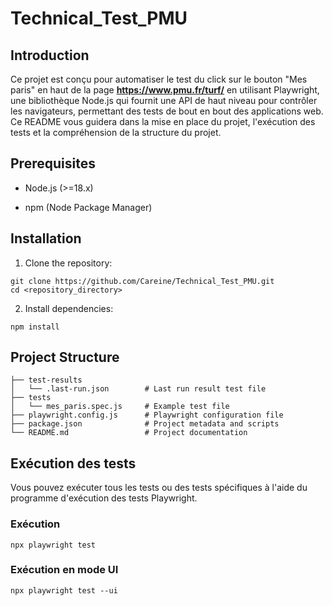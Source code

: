 # Technical_Test_PMU
## **Introduction**

Ce projet est conçu pour automatiser le test du click sur le bouton "Mes paris" en haut de la page **https://www.pmu.fr/turf/** en utilisant Playwright, une bibliothèque Node.js qui fournit une API de haut niveau pour contrôler les navigateurs, permettant des tests de bout en bout des applications web. Ce README vous guidera dans la mise en place du projet, l'exécution des tests et la compréhension de la structure du projet. 

## **Prerequisites**

* Node.js (>=18.x)
+ npm (Node Package Manager)

## **Installation**

1. Clone the repository:

```
git clone https://github.com/Careine/Technical_Test_PMU.git
cd <repository_directory>
```


2. Install dependencies:

```
npm install
```

## **Project Structure**

```
├── test-results
│   └── .last-run.json        # Last run result test file
├── tests
│   └── mes_paris.spec.js     # Example test file
├── playwright.config.js      # Playwright configuration file
├── package.json              # Project metadata and scripts
└── README.md                 # Project documentation
```

## Exécution des tests

Vous pouvez exécuter tous les tests ou des tests spécifiques à l'aide du programme d'exécution des tests Playwright.
### Exécution 
 ```
npx playwright test
```
### Exécution en mode UI

```
npx playwright test --ui
```

